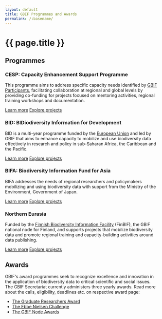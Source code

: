 ```yaml
---
layout: default
title: GBIF Programmes and Awards
permalink: /:basename/
---
```


# {{ page.title }}

## Programmes

<div class="mt-4 mb-10 grid grid-cols-1 md:grid-cols-2 gap-10">
  <article class="bg-slate-100 shadow-md px-3 pb-2">
    <h3 class="mb-2">CESP: Capacity Enhancement Support Programme</h3>
    <p>This programme aims to address specific capacity needs identified by <a href="https://www.gbif.org/the-gbif-network">GBIF Participants</a>, facilitating collaboration at regional and global levels by providing co-funding for projects focused on mentoring activities, regional training workshops and documentation.</p>
    <a class="link-icon text-lg mr-8" href="https://www.gbif.org/programme/82219" title="Learn more about CESP">Learn more</a>
    <a class="link-icon text-lg" href="https://www.gbif.org/programme/82219/#projects" title="Explore all CESP projects">Explore projects</a>
  </article>

  <article class="bg-slate-100 shadow-md px-3 pb-2">
    <h3 class="mb-2">BID: BIDiodiversity Information for Development</h3>
    <p>BID is a multi-year programme funded by the <a href="http://europa.eu/">European Union</a> and led by GBIF that aims to enhance capacity to mobilize and use biodiversity data effectively in research and policy in sub-Saharan Africa, the Caribbean and the Pacific.</p>
    <a class="link-icon text-lg mr-8" href="https://www.gbif.org/programme/82243" title="Learn more about BID">Learn more</a>
    <a class="link-icon text-lg" href="https://www.gbif.org/programme/82243/#projects" title="Explore all BID projects">Explore projects</a>
  </article>

  <article class="bg-slate-100 shadow-md px-3 pb-2">
    <h3 class="mb-2">BIFA: Biodiversity Information Fund for Asia</h3>
    <p>BIFA addresses the needs of regional researchers and policymakers mobilizing and using biodiversity data with support from the Ministry of the Environment, Government of Japan.</p>
    <a class="link-icon text-lg mr-8" href="https://www.gbif.org/programme/82629" title="Learn more about BIFA">Learn more</a>
    <a class="link-icon text-lg" href="https://www.gbif.org/programme/82629/#projects" title="Explore all BIFA projects">Explore projects</a>
  </article>

  <article class="bg-slate-100 shadow-md px-3 pb-2">
    <h3 class="mb-2">Northern Eurasia</h3>
    <p>Funded by the <a href="https://www.gbif.org/publisher/04fd2e13-6881-4e5c-9dd1-8fdd9ab993c1">Finnish Biodiversity Information Facility</a> (FinBIF), the GBIF national node for Finland, and supports projects that mobilize biodiversity data and promote regional training and capacity-building activities around data publishing.</p>
    <a class="link-icon text-lg mr-8" href="https://www.gbif.org/programme/3ilFFs3JdY2SqmyCuac0uc" title="Learn more about Northern Eurasia">Learn more</a>
    <a class="link-icon text-lg" href="https://www.gbif.org/programme/3ilFFs3JdY2SqmyCuac0uc/#projects" title="Explore all Northern Eurasia projects">Explore projects</a>
  </article>
</div>

## Awards
GBIF's award programmes seek to recognize excellence and innovation in the application of biodiversity data to critical scientific and social issues. The GBIF Secretariat currently administers three yearly awards. Read more about the calls, eligibility, deadlines etc. on respective award page:

- [The Graduate Researchers Award](https://www.gbif.org/graduate-researchers-award)
- [The Ebbe Nielsen Challenge](https://www.gbif.org/ebbe)
- [The GBIF Node Awards](https://www.gbif.org/gbif-node-awards)